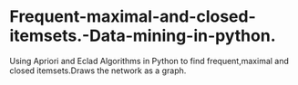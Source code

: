 # Frequent-maximal-and-closed-itemsets.-Data-mining-in-python.
Using Apriori and Eclad Algorithms in Python to find frequent,maximal and closed itemsets.Draws the network as a graph.
